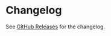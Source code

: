 Changelog
=========

See [GitHub Releases](https://github.com/unifiedjs/unified/releases) for the changelog.
